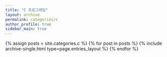 ```yaml
---
title: "C 프로그래밍"
layout: archive
permalink: categories/c
author_profile: true
sidebar_main: true
---
```



{% assign posts = site.categories.c %}
{% for post in posts %} {% include archive-single.html type=page.entries_layout %} {% endfor %}